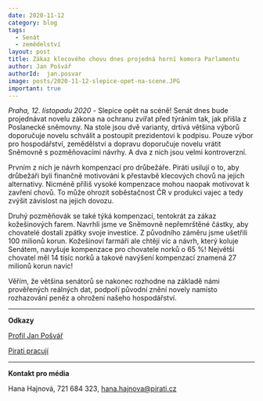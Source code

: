 ```yaml
---
date: 2020-11-12
category: blog
tags:
  - Senát
  - zemědelství 
layout: post
title: Zákaz klecového chovu dnes projedná horní komora Parlamentu 
author: Jan Pošvář
authorId:  jan.posvar
image: posts/2020-11-12-slepice-opet-na-scene.JPG
important: true
---
```


*Praha, 12. listopadu 2020* - Slepice opět na scéně! Senát dnes bude projednávat novelu zákona na ochranu zvířat před týráním tak, jak přišla z Poslanecké sněmovny. Na stole jsou dvě varianty, drtivá většina výborů doporučuje novelu schválit a postoupit prezidentovi k podpisu. Pouze výbor pro hospodářství, zemědělství a dopravu doporučuje novelu vrátit Sněmovně s pozměňovacími návrhy. A dva z nich jsou velmi kontroverzní. 

Prvním z nich je návrh kompenzací pro drůbežáře. Piráti usilují o to, aby drůbežáři byli finančně motivováni k přestavbě klecových chovů na jejich alternativy. Nicméně příliš vysoké kompenzace mohou naopak motivovat k zavření chovů. To může ohrozit soběstačnost ČR v produkci vajec a tedy zvýšit závislost na jejich dovozu. 

Druhý pozměňovák se také týká kompenzací, tentokrát za zákaz kožešinových farem. Navrhli jsme ve Sněmovně nepřemrštěné částky, aby chovatelé dostali zpátky svoje investice. Z původního záměru jsme ušetřili 100 milionů korun. Kožešinoví farmáři ale chtějí víc a návrh, který koluje Senátem, navyšuje kompenzace pro chovatele norků o 65 %! Největší chovatel měl 14 tisíc norků a takové navýšení kompenzací znamená 27 milionů korun navíc!

Věřím, že většina senátorů se nakonec rozhodne na základě námi prověřených reálných dat, podpoří původní znění novely namísto rozhazování peněz a ohrožení našeho hospodářství.

---

**Odkazy**

[Profil Jan Pošvář](https://www.pirati.cz/lide/jan-posvar)

[Pirati pracují](https://piratipracuji.cz)
 
---

**Kontakt pro média**

Hana Hajnová, 721 684 323, <hana.hajnova@pirati.cz>
